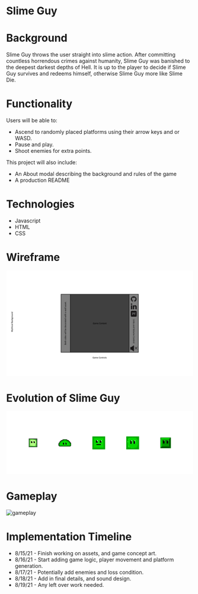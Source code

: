 # Slime Guy

# Background

Slime Guy throws the user straight into slime action. After committing countless horrendous crimes against humanity, Slime Guy was banished to the deepest darkest depths of Hell. It is up to the player to decide if Slime Guy survives and redeems himself, otherwise Slime Guy more like Slime Die.

# Functionality

Users will be able to:
  * Ascend to randomly placed platforms using their arrow keys and or WASD.
  * Pause and play.
  * Shoot enemies for extra points.

This project will also include:
  * An About modal describing the background and rules of the game
  * A production README

# Technologies

  * Javascript
  * HTML
  * CSS

# Wireframe 

![wireframe](./src/assets/wireframe.png)

# Evolution of Slime Guy

![evolution](./src/assets/evolution.png)

# Gameplay

![gameplay](./src/assets/gameplay.gif)



# Implementation Timeline

* 8/15/21 - Finish working on assets, and game concept art.
* 8/16/21 - Start adding game logic, player movement and platform generation.
* 8/17/21 - Potentially add enemies and loss condition. 
* 8/18/21 - Add in final details, and sound design.
* 8/19/21 - Any left over work needed.
